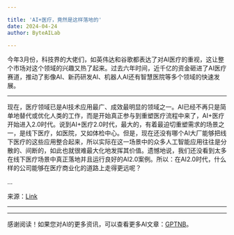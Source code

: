 ```yaml
---

title: 'AI+医疗，竟然是这样落地的'
date: 2024-04-24
author: ByteAILab

---
```


今年3月份，科技界的大佬们，如英伟达和谷歌都表达了对AI医疗的重视，这让整个市场对这个领域的兴趣又热了起来。过去六年时间，近千亿的资金砸进了AI医疗赛道，推动了影像AI、新药研发AI、机器人AI还有智慧医院等多个领域的快速发展。

---
现在，医疗领域已是AI技术应用最广、成效最明显的领域之一。AI已经不再只是简单地替代或优化人类的工作，而是开始真正参与到重塑医疗流程中来了，AI+医疗开始进入2.0时代。说到AI+医疗2.0时代，最大的，有着最迫切重塑需求的场景之一，是线下医疗，如医院，又如体检中心。但是，现在还没有哪个AI大厂能够把线下医疗的这些应用整合起来，所以实际在这一场景中的众多人工智能应用往往是分散的、间断的，如此也就很难最大化地发挥其价值。遗憾地说，我们还没看到太多在线下医疗场景中真正落地并且运行良好的AI2.0案例。所以：在AI2.0时代，什么样的公司能够在医疗商业化的道路上走得更远呢？

...

来源：[Link](https://www.aixinzhijie.com/article/6845510)

---
---
感谢阅读！如果您对AI的更多资讯，可以查看更多AI文章：[GPTNB](https://gptnb.com)。
